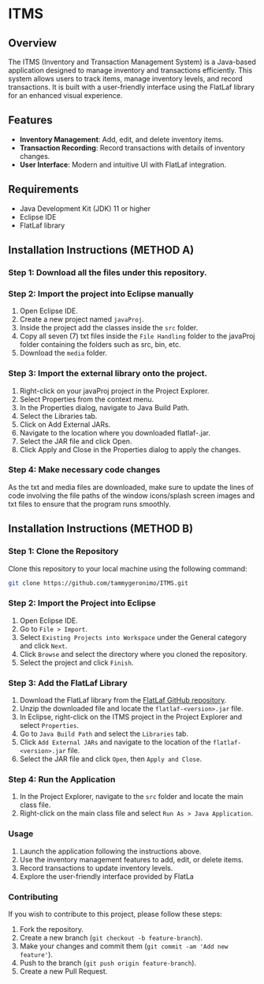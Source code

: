 # ITMS

## Overview

The ITMS (Inventory and Transaction Management System) is a Java-based application designed to manage inventory and transactions efficiently. This system allows users to track items, manage inventory levels, and record transactions. It is built with a user-friendly interface using the FlatLaf library for an enhanced visual experience.

## Features

- **Inventory Management**: Add, edit, and delete inventory items.
- **Transaction Recording**: Record transactions with details of inventory changes.
- **User Interface**: Modern and intuitive UI with FlatLaf integration.

## Requirements

- Java Development Kit (JDK) 11 or higher
- Eclipse IDE
- FlatLaf library

## Installation Instructions (METHOD A)

### Step 1: Download all the files under this repository.

### Step 2: Import the project into Eclipse manually
1) Open Eclipse IDE.
2) Create a new project named `javaProj`.
3) Inside the project add the classes inside the `src` folder.
4) Copy all seven (7) txt files inside the `File Handling` folder to the javaProj folder containing the folders such as src, bin, etc.
5) Download the `media` folder.

### Step 3: Import the external library onto the project.
1) Right-click on your javaProj project in the Project Explorer.
2) Select Properties from the context menu.
3) In the Properties dialog, navigate to Java Build Path.
4) Select the Libraries tab.
5) Click on Add External JARs.
6) Navigate to the location where you downloaded flatlaf-<version>.jar.
7) Select the JAR file and click Open.
8) Click Apply and Close in the Properties dialog to apply the changes.

### Step 4: Make necessary code changes
As the txt and media files are downloaded, make sure to update the lines of code involving the file paths of the window icons/splash screen images and txt files to ensure that the program runs smoothly.

## Installation Instructions (METHOD B)

### Step 1: Clone the Repository

Clone this repository to your local machine using the following command:

```sh
git clone https://github.com/tammygeronimo/ITMS.git
```

### Step 2: Import the Project into Eclipse

1. Open Eclipse IDE.
2. Go to `File > Import`.
3. Select `Existing Projects into Workspace` under the General category and click `Next`.
4. Click `Browse` and select the directory where you cloned the repository.
5. Select the project and click `Finish`.

### Step 3: Add the FlatLaf Library

1. Download the FlatLaf library from the [FlatLaf GitHub repository](https://github.com/JFormDesigner/FlatLaf).
2. Unzip the downloaded file and locate the `flatlaf-<version>.jar` file.
3. In Eclipse, right-click on the ITMS project in the Project Explorer and select `Properties`.
4. Go to `Java Build Path` and select the `Libraries` tab.
5. Click `Add External JARs` and navigate to the location of the `flatlaf-<version>.jar` file.
6. Select the JAR file and click `Open`, then `Apply and Close`.

### Step 4: Run the Application

1. In the Project Explorer, navigate to the `src` folder and locate the main class file.
2. Right-click on the main class file and select `Run As > Java Application`.

### Usage

1. Launch the application following the instructions above.
2. Use the inventory management features to add, edit, or delete items.
3. Record transactions to update inventory levels.
4. Explore the user-friendly interface provided by FlatLa

### Contributing

If you wish to contribute to this project, please follow these steps:

1. Fork the repository.
2. Create a new branch (`git checkout -b feature-branch`).
3. Make your changes and commit them (`git commit -am 'Add new feature'`).
4. Push to the branch (`git push origin feature-branch`).
5. Create a new Pull Request.




